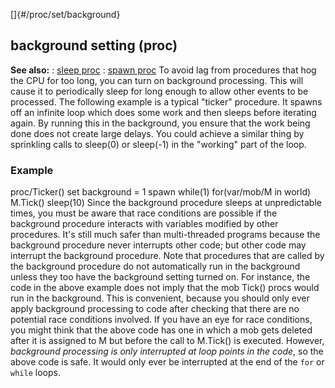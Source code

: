 []{#/proc/set/background}
  ## background setting (proc)
  **See also:**
  :   [sleep proc](ref/proc/sleep)
  :   [spawn proc](ref/proc/spawn)
  To avoid lag from procedures that hog the CPU for too long, you can turn
  on background processing. This will cause it to periodically sleep for
  long enough to allow other events to be processed.
  The following example is a typical \"ticker\" procedure. It spawns off
  an infinite loop which does some work and then sleeps before iterating
  again. By running this in the background, you ensure that the work being
  done does not create large delays. You could achieve a similar thing by
  sprinkling calls to sleep(0) or sleep(-1) in the \"working\" part of the
  loop.
  ### Example
  proc/Ticker() set background = 1 spawn while(1) for(var/mob/M in world)
  M.Tick() sleep(10)
  Since the background procedure sleeps at unpredictable times, you must
  be aware that race conditions are possible if the background procedure
  interacts with variables modified by other procedures. It\'s still much
  safer than multi-threaded programs because the background procedure
  never interrupts other code; but other code may interrupt the background
  procedure.
  Note that procedures that are called by the background procedure do not
  automatically run in the background unless they too have the background
  setting turned on. For instance, the code in the above example does not
  imply that the mob Tick() procs would run in the background. This is
  convenient, because you should only ever apply background processing to
  code after checking that there are no potential race conditions
  involved.
  If you have an eye for race conditions, you might think that the above
  code has one in which a mob gets deleted after it is assigned to M but
  before the call to M.Tick() is executed. However, *background processing
  is only interrupted at loop points in the code*, so the above code is
  safe. It would only ever be interrupted at the end of the `for` or
  `while` loops.